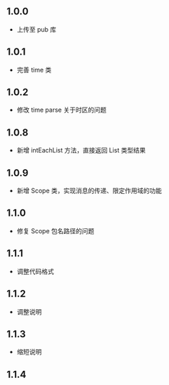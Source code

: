 ## 1.0.0

- 上传至 pub 库

## 1.0.1

- 完善 time 类

## 1.0.2

- 修改 time parse 关于时区的问题

## 1.0.8

- 新增 intEachList 方法，直接返回 List 类型结果

## 1.0.9

- 新增 Scope 类，实现消息的传递、限定作用域的功能

## 1.1.0

- 修复 Scope 包名路径的问题

## 1.1.1

- 调整代码格式

## 1.1.2

- 调整说明

## 1.1.3

- 缩短说明

## 1.1.4